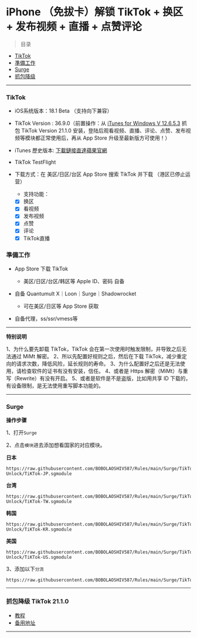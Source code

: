 # iPhone （免拔卡）解锁 TikTok + 换区 + 发布视频 + 直播 + 点赞评论

> 目录

* [TikTok](#TikTok)
* [準備工作](#準備工作)
* [Surge](#Surge)
* [抓包降级](#抓包降级)

---

### <a id="TikTok"> TikTok </a>

* iOS系统版本：18.1 Beta （支持向下兼容）
* TikTok Version : 36.9.0（前置操作：从 [iTunes for Windows V 12.6.5.3](https://secure-appldnld.apple.com/itunes12/091-87820-20180912-69177170-B085-11E8-B6AB-C1D03409AD2A5/iTunesSetup.exe) 抓包 TikTok Version 21.1.0 安装，登陆后观看视频、直播、评论、点赞、发布视频等模块都正常使用后，再从 App Store 升级至最新版方可使用！）
* iTunes 歷史版本: [下載鏈接直達蘋果官網](https://www.theiphonewiki.com/wiki/ITunes)
* TikTok TestFlight
* 下载方式：在 美区/日区/台区 App Store 搜索 TikTok 并下载 （港区已停止运营）
  
  * 支持功能：
  
  - [x] 换区
  - [x] 看视频
  - [x] 发布视频
  - [x] 点赞
  - [x] 评论
  - [x] TikTok直播

### <a id="準備工作"> 準備工作 </a>

- App Store 下载 TikTok
  
  * 美区/日区/台区/韩区等 Apple ID、密码 自备
- 自备 Quantumult X｜Loon｜Surge｜Shadowrocket
  
  * 可在美区/日区等 App Store 获取
- 自备代理，ss/ssr/vmess等

---

**特别说明**

1、为什么要先卸载 TikTok，TikTok 会在第一次使用时触发限制，并导致之后无法通过 MiMt 解密。
2、所以先配置好规则之后，然后在下载 TikTok，减少重定向的请求次数，降低风险，延长规则的寿命。
3、为什么配置好之后还是无法使用，请检查软件的证书有没有安装，信任。
4、或者是 Https 解密（MiMt）与重写（Rewrite）有没有开启。
5、或者是软件是不是盗版，比如用共享 ID 下载的，有设备限制，是无法使用重写脚本功能的。

---

### <a id="Surge"> Surge </a>

**操作步骤**

1、打开`Surge`

2、点击`模块`进去添加想看国家的对应模块。

**日本**

```
https://raw.githubusercontent.com/BOBOLAOSHIV587/Rules/main/Surge/TikTok-Unlock/TiKTok-JP.sgmodule
```

**台湾**

```
https://raw.githubusercontent.com/BOBOLAOSHIV587/Rules/main/Surge/TikTok-Unlock/TiKTok-TW.sgmodule
```

**韩国**

```
https://raw.githubusercontent.com/BOBOLAOSHIV587/Rules/main/Surge/TikTok-Unlock/TiKTok-KR.sgmodule
```

**美国**

```
https://raw.githubusercontent.com/BOBOLAOSHIV587/Rules/main/Surge/TikTok-Unlock/TiKTok-US.sgmodule
```

3、添加以下`分流`

```
https://raw.githubusercontent.com/BOBOLAOSHIV587/Rules/main/Surge/TikTok.list
```

---

### <a id="抓包降级"> 抓包降级 TikTok 21.1.0 </a>

* [教程](https://semporia.github.io/iTunes.html)
* [备用地址](https://semporia.blogspot.com/2022/06/tiktok-2110.html)

---
